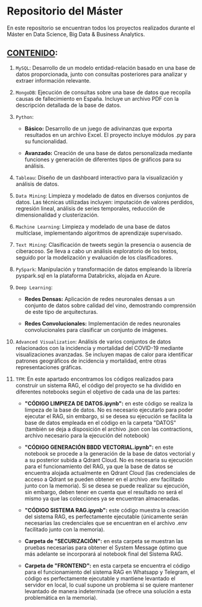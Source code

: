 # Repositorio del Máster

En este repositorio se encuentran todos los proyectos realizados durante el Máster en Data Science, Big Data & Business Analytics.

## <u>**CONTENIDO**</u>:

01. `MySQL`:
Desarrollo de un modelo entidad-relación basado en una base de datos proporcionada, junto con consultas posteriores para analizar y extraer información relevante.

02. `MongoDB`:
Ejecución de consultas sobre una base de datos que recopila causas de fallecimiento en España. Incluye un archivo PDF con la descripción detallada de la base de datos.

03. `Python`:

    - **Básico:** Desarrollo de un juego de adivinanzas que exporta resultados en un archivo Excel. El proyecto incluye módulos .py para su funcionalidad.

    - **Avanzado:** Creación de una base de datos personalizada mediante funciones y generación de diferentes tipos de gráficos para su análisis.

04. `Tableau`:
Diseño de un dashboard interactivo para la visualización y análisis de datos.

05. `Data Mining`:
Limpieza y modelado de datos en diversos conjuntos de datos. Las técnicas utilizadas incluyen: imputación de valores perdidos, regresión lineal, análisis de series temporales, reducción de dimensionalidad y clusterización.

06. `Machine Learning`:
Limpieza y modelado de una base de datos multiclase, implementando algoritmos de aprendizaje supervisado.

07. `Text Mining`:
Clasificación de tweets según la presencia o ausencia de ciberacoso. Se lleva a cabo un análisis exploratorio de los textos, seguido por la modelización y evaluación de los clasificadores.

08. `PySpark`:
Manipulación y transformación de datos empleando la librería pyspark.sql en la plataforma Databricks, alojada en Azure.

09. `Deep Learning`:

    - **Redes Densas:** Aplicación de redes neuronales densas a un conjunto de datos sobre calidad del vino, demostrando comprensión de este tipo de arquitecturas.

    - **Redes Convolucionales:** Implementación de redes neuronales convolucionales para clasificar un conjunto de imágenes.

10. `Advanced Visualization`:
Análisis de varios conjuntos de datos relacionados con la incidencia y mortalidad del COVID-19 mediante visualizaciones avanzadas. Se incluyen mapas de calor para identificar patrones geográficos de incidencia y mortalidad, entre otras representaciones gráficas.

11. `TFM`: En este apartado encontramos los códigos realizados para construir un sistema RAG, el código del proyecto se ha dividido en diferentes notebooks según el objetivo de cada una de las partes:
    
    - **"CÓDIGO LIMPIEZA DE DATOS.ipynb":** en este código se realiza la limpeza de la base de datos. No es necesario ejecutarlo para poder ejecutar el RAG, sin embargo, si se desea su ejecución se facilita la base de datos empleada en el código en la carpeta "DATOS" (también se deja a disposición el archivo .json con las contractions, archivo necesario para la ejecución del notebook)

    - **"CÓDIGO GENERACIÓN BBDD VECTORIAL.ipynb":** en este notebook se procede a la generación de la base de datos vectorial y a su posterior subida a Qdrant Cloud. No es necesaria su ejecución para el funcionamiento del RAG, ya que la base de datos se encuentra alojada actualmente en Qdrant Cloud (las credenciales de acceso a Qdrant se pueden obtener en el archivo .env facilitado junto con la memoria). Si se desea se puede realizar su ejecución, sin embargo, deben tener en cuenta que el resultado no será el mismo ya que las colecciones ya se encuentran almacenadas.

    - **"CÓDIGO SISTEMA RAG.ipynb":** este código muestra la creación del sistema RAG, es perfectamente ejecutable (únicamente serán necesarias las credenciales que se encuentran en el archivo .env facilitado junto con la memoria).

    - **Carpeta de "SECURIZACIÓN":** en esta carpeta se muestran las pruebas necesarias para obtener el System Message óptimo que más adelante se incorporará al notebook final del Sistema RAG. 

    - **Carpeta de "FRONTEND":** en esta carpeta se encuentra el código para el funcionamiento del sistema RAG en Whatsapp y Telegram, el código es perfectamente ejecutable y mantiene levantado el servidor en local, lo cual supone un problema si se quiere mantener levantado de manera indeterminada (se ofrece una solución a esta problemática en la memoria).


